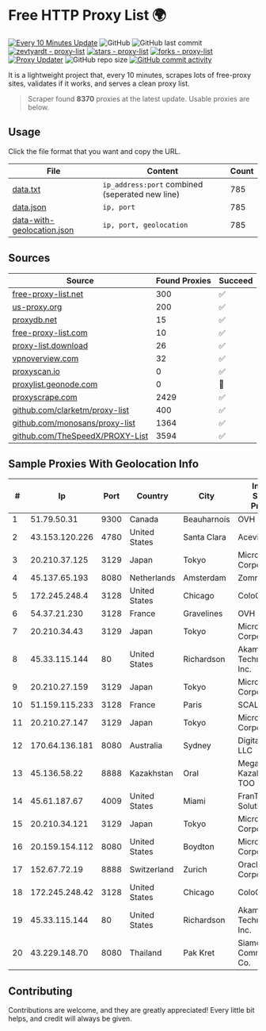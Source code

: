 
# Free HTTP Proxy List 🌍

[![Every 10 Minutes Update](https://github.com/mertguvencli/http-proxy-list/actions/workflows/main.yml/badge.svg?branch=main)](https://github.com/mertguvencli/http-proxy-list/actions/workflows/main.yml)
![GitHub](https://img.shields.io/github/license/mertguvencli/http-proxy-list)
![GitHub last commit](https://img.shields.io/github/last-commit/mertguvencli/http-proxy-list)
[![zevtyardt - proxy-list](https://img.shields.io/static/v1?label=zevtyardt&message=proxy-list&color=blue&logo=github)](https://github.com/zevtyardt/proxy-list "Go to GitHub repo")
[![stars - proxy-list](https://img.shields.io/github/stars/zevtyardt/proxy-list?style=social)](https://github.com/zevtyardt/proxy-list)
[![forks - proxy-list](https://img.shields.io/github/forks/zevtyardt/proxy-list?style=social)](https://github.com/zevtyardt/proxy-list)
[![Proxy Updater](https://github.com/zevtyardt/proxy-list/workflows/Proxy%20Updater/badge.svg)](https://github.com/zevtyardt/proxy-list/actions?query=workflow:"Proxy+Updater")
![GitHub repo size](https://img.shields.io/github/repo-size/zevtyardt/proxy-list)
[![GitHub commit activity](https://img.shields.io/github/commit-activity/m/zevtyardt/proxy-list?logo=commits)](https://github.com/zevtyardt/proxy-list/commits/main)

It is a lightweight project that, every 10 minutes, scrapes lots of free-proxy sites, validates if it works, and serves a clean proxy list.

> Scraper found **8370** proxies at the latest update. Usable proxies are below.

## Usage

Click the file format that you want and copy the URL.

|File|Content|Count|
|----|-------|-----|
|[data.txt](https://raw.githubusercontent.com/mertguvencli/http-proxy-list/main/proxy-list/data.txt)|`ip_address:port` combined (seperated new line)|785|
|[data.json](https://raw.githubusercontent.com/mertguvencli/http-proxy-list/main/proxy-list/data.json)|`ip, port`|785|
|[data-with-geolocation.json](https://raw.githubusercontent.com/mertguvencli/http-proxy-list/main/proxy-list/data-with-geolocation.json)|`ip, port, geolocation`|785|

## Sources

|Source|Found Proxies|Succeed|
|------|-------------|-------|
|[free-proxy-list.net](https://free-proxy-list.net)|300|✅|
|[us-proxy.org](https://www.us-proxy.org)|200|✅|
|[proxydb.net](http://proxydb.net)|15|✅|
|[free-proxy-list.com](https://free-proxy-list.com/?page=&port=&type%5B%5D=http&type%5B%5D=https&up_time=0&search=Search)|10|✅|
|[proxy-list.download](https://www.proxy-list.download/HTTP)|26|✅|
|[vpnoverview.com](https://vpnoverview.com/privacy/anonymous-browsing/free-proxy-servers)|32|✅|
|[proxyscan.io](https://www.proxyscan.io)|0|✅|
|[proxylist.geonode.com](https://proxylist.geonode.com/api/proxy-list?limit=300&page=1&sort_by=lastChecked&sort_type=desc&protocols=http,https)|0|🚫|
|[proxyscrape.com](https://api.proxyscrape.com/v2/?request=displayproxies&protocol=http&timeout=10000&country=all&ssl=all&anonymity=all)|2429|✅|
|[github.com/clarketm/proxy-list](https://raw.githubusercontent.com/clarketm/proxy-list/master/proxy-list-raw.txt)|400|✅|
|[github.com/monosans/proxy-list](https://raw.githubusercontent.com/monosans/proxy-list/main/proxies/http.txt)|1364|✅|
|[github.com/TheSpeedX/PROXY-List](https://raw.githubusercontent.com/TheSpeedX/PROXY-List/master/http.txt)|3594|✅|


## Sample Proxies With Geolocation Info

|#|Ip|Port|Country|City|Internet Service Provider|
|-|--|----|-------|----|-------------------------|
|1|51.79.50.31|9300|Canada|Beauharnois|OVH SAS|
|2|43.153.120.226|4780|United States|Santa Clara|Aceville Pte.ltd|
|3|20.210.37.125|3129|Japan|Tokyo|Microsoft Corporation|
|4|45.137.65.193|8080|Netherlands|Amsterdam|Zomro B.V.|
|5|172.245.248.4|3128|United States|Chicago|ColoCrossing|
|6|54.37.21.230|3128|France|Gravelines|OVH SAS|
|7|20.210.34.43|3129|Japan|Tokyo|Microsoft Corporation|
|8|45.33.115.144|80|United States|Richardson|Akamai Technologies, Inc.|
|9|20.210.27.159|3129|Japan|Tokyo|Microsoft Corporation|
|10|51.159.115.233|3128|France|Paris|SCALEWAY|
|11|20.210.27.147|3129|Japan|Tokyo|Microsoft Corporation|
|12|170.64.136.181|8080|Australia|Sydney|DigitalOcean, LLC|
|13|45.136.58.22|8888|Kazakhstan|Oral|Megahost Kazakhstan TOO|
|14|45.61.187.67|4009|United States|Miami|FranTech Solutions|
|15|20.210.34.121|3129|Japan|Tokyo|Microsoft Corporation|
|16|20.159.154.112|8080|United States|Boydton|Microsoft Corporation|
|17|152.67.72.19|8888|Switzerland|Zurich|Oracle Corporation|
|18|172.245.248.42|3128|United States|Chicago|ColoCrossing|
|19|45.33.115.144|80|United States|Richardson|Akamai Technologies, Inc.|
|20|43.229.148.70|8080|Thailand|Pak Kret|Siamdata Communication Co.|



## Contributing

Contributions are welcome, and they are greatly appreciated! Every
little bit helps, and credit will always be given.

